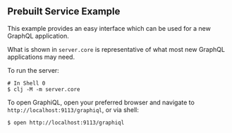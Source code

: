 ##  Prebuilt Service Example

This example provides an easy interface which can be used for a new GraphQL application.

What is shown in `server.core` is representative of what most new GraphQL
applications may need. 

To run the server:
```shell
# In Shell 0
$ clj -M -m server.core
```

To open GraphiQL, open your preferred browser and navigate to
`http://localhost:9113/graphiql`, or via shell:
```shell
$ open http://localhost:9113/graphiql
```

